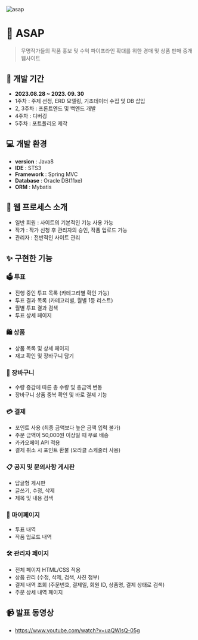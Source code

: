 ![asap](https://github.com/mirikwon427/ASAP/assets/149026894/33ca8b05-6f9a-4c02-b92e-d00848553eb2)

# 📌 ASAP 
> 무명작가들의 작품 홍보 및 수익 파이프라인 확대를 위한 경매 및 상품 판매 중개 웹사이트

## 📆 개발 기간
- **2023.08.28 ~ 2023. 09. 30**
- 1주차 : 주제 선정, ERD 모델링, 기초데이터 수집 및 DB 삽입
- 2, 3주차 : 프론트엔드 및 백엔드 개발
- 4주차 : 디버깅
- 5주차 : 포트폴리오 제작

## 💻 개발 환경
- **version** : Java8
- **IDE** : STS3
- **Framework** : Spring MVC
- **Database** : Oracle DB(11xe)
- **ORM** : Mybatis

## 💁 웹 프로세스 소개
- 일반 회원 : 사이트의 기본적인 기능 사용 가능
- 작가 : 작가 신청 후 관리자의 승인, 작품 업로드 가능
- 관리자 : 전반적인 사이트 관리

## ✨ 구현한 기능

### 🗳️ 투표
- 진행 중인 투표 목록 (카테고리별 확인 가능)
- 투표 결과 목록 (카테고리별, 월별 1등 리스트)
- 월별 투표 결과 검색
- 투표 상세 페이지

### 🛍️ 상품
- 상품 목록 및 상세 페이지
- 재고 확인 및 장바구니 담기

### 🛒 장바구니
- 수량 증감에 따른 총 수량 및 총금액 변동
- 장바구니 상품 중복 확인 및 바로 결제 기능

### 💳 결제
- 포인트 사용 (최종 금액보다 높은 금액 입력 불가)
- 주문 금액이 50,000원 이상일 때 무료 배송
- 카카오페이 API 적용
- 결제 취소 시 포인트 환불 (오라클 스케줄러 사용)

### 📋 공지 및 문의사항 게시판
- 답글형 게시판
- 글쓰기, 수정, 삭제
- 제목 및 내용 검색

### 👤 마이페이지
- 투표 내역
- 작품 업로드 내역

### 🛠️ 관리자 페이지
- 전체 페이지 HTML/CSS 적용
- 상품 관리 (수정, 삭제, 검색, 사진 첨부)
- 결제 내역 조회 (주문번호, 결제일, 회원 ID, 상품명, 결제 상태로 검색)
- 주문 상세 내역 페이지

## 📹 발표 동영상
- https://www.youtube.com/watch?v=uaQWlsQ-05g
